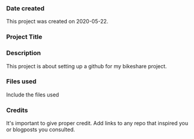 ### Date created
This project was created on 2020-05-22.

### Project Title


### Description
This project is about setting up a github for my bikeshare project.

### Files used
Include the files used

### Credits
It's important to give proper credit. Add links to any repo that inspired you or blogposts you consulted.

